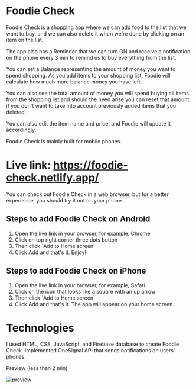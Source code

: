 # Foodie Check

Foodie Check is a shopping app where we can add food to the list that we want to buy, and we can also delete it when we're done by clicking on an item on the list.

The app also has a Reminder that we can turn ON and receive a notification on the phone every 3 min to remind us to buy everything from the list.

You can set a Balance representing the amount of money you want to spend shopping. As you add items to your shopping list, Foodie will calculate how much
more balance money you have left.

You can also see the total amount of money you will spend buying all items from the shopping list and should the need arise you can reset that amount,
if you don't want to take into account previously added items that you deleted.

You can also edit the item name and price, and Foodie will update it accordingly.

Foodie Check is mainly built for mobile phones.

# Live link: https://foodie-check.netlify.app/
You can check out Foodie Check in a web browser, but for a better experience, you should try it out on your phone.

<h2>Steps to add Foodie Check on Android</h2>
<ol>
  <li>Open the live link in your browser, for example, Chrome</li>
  <li>Click on top right corner three dots button</li>
  <li>Then click `Add to Home screen`</li>
  <li>Click Add and that's it. Enjoy!</li>
</ol>

<h2>Steps to add Foodie Check on iPhone</h2>
<ol>
  <li>Open the live link in your browser, for example, Safari</li>
  <li>Click on the icon that looks like a square with an up arrow</li>
  <li>Then click `Add to Home screen`</li>
  <li>Click Add and that's it. The app will appear on your home screen.</li>
</ol>

# Technologies 

I used HTML, CSS, JavaScript, and Firebase database to create Foodie Check. 
Implemented OneSignal API that sends notifications on users' phones.

Preview (less than 2 min)

![preview](https://github.com/nemanja-stosic/foddie-check-app/assets/48128569/600bf92b-06e7-4431-8647-3c6dd59f88fb)

